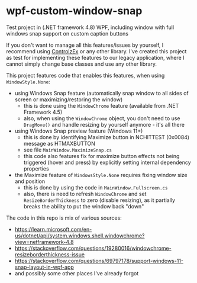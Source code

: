 # wpf-custom-window-snap
Test project in (.NET framework 4.8) WPF, including window with full windows snap support on custom caption buttons

If you don't want to manage all this features/issues by yourself, I recommend using [ControlzEx](https://github.com/ControlzEx/ControlzEx/) or any other library.
I've created this project as test for implementing these features to our legacy application, where I cannot simply change base classes and use any other library.

This project features code that enables this features, when using `WindowStyle.None`:
- using Windows Snap feature (automatically snap window to all sides of screen or maximizing/restoring the window)
    - this is done using the `WindowChrome` feature (available from .NET Framework 4.5)
    - also, when using the `WindowChrome` object, you don't need to use `DragMove()` and handle resizing by yourself anymore - it's all there
- using Windows Snap preview feature (Windows 11+)
    - this is done by identifying Maximize button in NCHITTEST (0x0084) message as HTMAXBUTTON
    - see file `MainWindow.MaximizeSnap.cs`
    - this code also features fix for maximize button effects not being triggered (hover and press) by explicitly setting internal dependency properties
- the Maximize feature of `WindowsStyle.None` requires fixing window size and position
    - this is done by using the code in `MainWindow.Fullscreen.cs`
    - also, there is need to refresh `WindowChrome` and set `ResizeBorderThickness` to zero (disable resizing), as it partially breaks the ability to put the window back "down"

The code in this repo is mix of various sources:
- https://learn.microsoft.com/en-us/dotnet/api/system.windows.shell.windowchrome?view=netframework-4.8
- https://stackoverflow.com/questions/19280016/windowchrome-resizeborderthickness-issue
- https://stackoverflow.com/questions/69797178/support-windows-11-snap-layout-in-wpf-app
- and possibly some other places I've already forgot